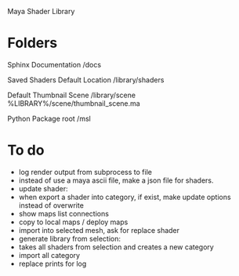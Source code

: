 Maya Shader Library

# Folders

Sphinx Documentation
/docs

Saved Shaders Default Location
/library/shaders

Default Thumbnail Scene
/library/scene
%LIBRARY%/scene/thumbnail_scene.ma

Python Package root
/msl

# To do

- log render output from subprocess to file
- instead of use a maya ascii file, make a json file for shaders.
- update shader:
- when export a shader into category, if exist, make update options instead of overwrite
- show maps list connections
- copy to local maps / deploy maps
- import into selected mesh, ask for replace shader
- generate library from selection:
- takes all shaders from selection and creates a new category
- import all category
- replace prints for log
